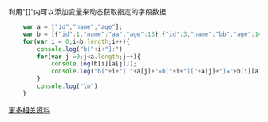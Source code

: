 利用“[]”内可以添加变量来动态获取指定的字段数据  

```js
	var a = ["id","name","age"];
    var b = [{"id":1,"name":"aa","age":13},{"id":3,"name":"bb","age":14},{"id":3,"name":"cc,"age":15}]
    for(var i = 0;i<b.length;i++){
        console.log("b["+i+"]:")
        for(var j =0;j<a.length;j++){
            console.log(b[i][a[j]]);
            console.log("b["+i+"]."+a[j]+"=b["+i+"]["+a[j]+"]="+b[i][a[j]]);
        }
        console.log("\n")
    }
```
[更多相关资料](https://blog.csdn.net/qq_25598453/article/details/86605423)  
